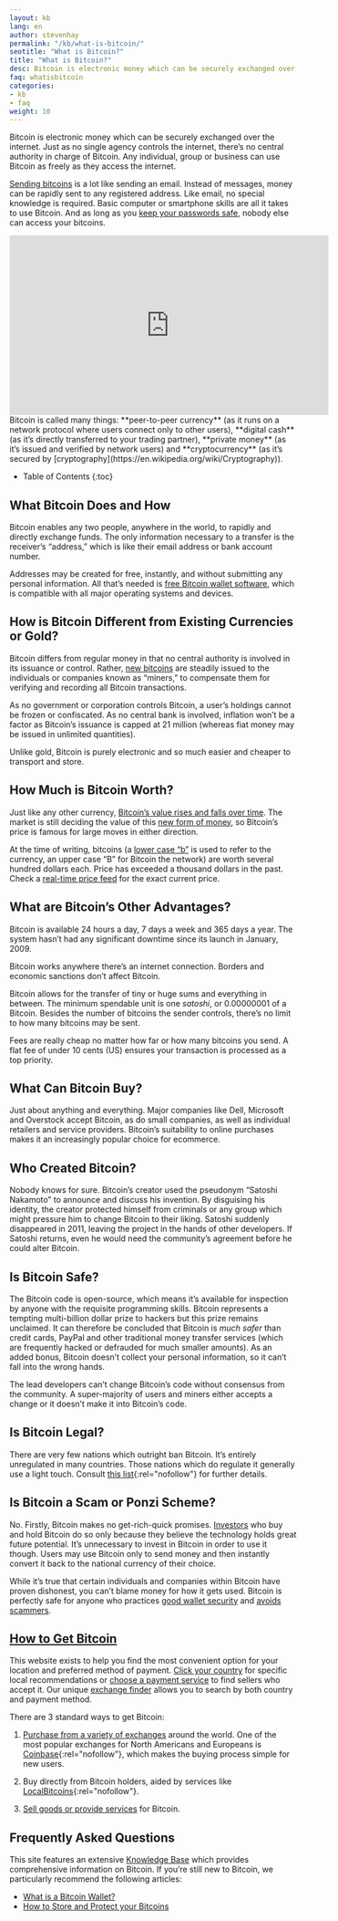 ```yaml
---
layout: kb
lang: en
author: stevenhay
permalink: "/kb/what-is-bitcoin/"
seotitle: "What is Bitcoin?"
title: "What is Bitcoin?"
desc: Bitcoin is electronic money which can be securely exchanged over the internet. Bitcoin enables any two people to rapidly and directly exchange funds.
faq: whatisbitcoin
categories: 
- kb
- faq
weight: 10
---
```

Bitcoin is electronic money which can be securely exchanged over the internet. Just as no single agency controls the internet, there’s no central authority in charge of Bitcoin. Any individual, group or business can use Bitcoin as freely as they access the internet.

[Sending bitcoins](/kb/how-does-bitcoin-work/) is a lot like sending an email. Instead of messages, money can be rapidly sent to any registered address. Like email, no special knowledge is required. Basic computer or smartphone skills are all it takes to use Bitcoin. And as long as you [keep your passwords safe](/kb/what-is-a-bitcoin-private-key/), nobody else can access your bitcoins.

<iframe width="560" height="315" src="https://www.youtube.com/embed/Gc2en3nHxA4" frameborder="0" allowfullscreen></iframe>
<br />
Bitcoin is called many things: **peer-to-peer currency** (as it runs on a network protocol where users connect only to other users), **digital cash** (as it’s directly transferred to your trading partner), **private money** (as it’s issued and verified by network users) and **cryptocurrency** (as it’s secured by [cryptography](https://en.wikipedia.org/wiki/Cryptography)).

* Table of Contents
{:toc}

## What Bitcoin Does and How

Bitcoin enables any two people, anywhere in the world, to rapidly and directly exchange funds. The only information necessary to a transfer is the receiver’s “address,” which is like their email address or bank account number.

Addresses may be created for free, instantly, and without submitting any personal information. All that’s needed is [free Bitcoin wallet software](/kb/what-is-a-bitcoin-wallet/), which is compatible with all major operating systems and devices.

## How is Bitcoin Different from Existing Currencies or Gold?

Bitcoin differs from regular money in that no central authority is involved in its issuance or control. Rather, [new bitcoins](/kb/new-bitcoins/) are steadily issued to the individuals or companies known as “miners,” to compensate them for verifying and recording all Bitcoin transactions.

As no government or corporation controls Bitcoin, a user’s holdings cannot be frozen or confiscated. As no central bank is involved, inflation won’t be a factor as Bitcoin’s issuance is capped at 21 million (whereas fiat money may be issued in unlimited quantities).

Unlike gold, Bitcoin is purely electronic and so much easier and cheaper to transport and store.

## How Much is Bitcoin Worth?

Just like any other currency, [Bitcoin’s value rises and falls over time](/kb/what-determines-bitcoins-price/). The market is still deciding the value of this [new form of money](/kb/is-bitcoin-money/), so Bitcoin’s price is famous for large moves in either direction.

At the time of writing, bitcoins (a [lower case “b”](/kb/bitcoin-btc/) is used to refer to the currency, an upper case “B” for Bitcoin the network) are worth several hundred dollars each. Price has exceeded a thousand dollars in the past. Check a [real-time price feed](http://www.coindesk.com/price/) for the exact current price.

## What are Bitcoin’s Other Advantages?

Bitcoin is available 24 hours a day, 7 days a week and 365 days a year. The system hasn’t had any significant downtime since its launch in January, 2009.

Bitcoin works anywhere there’s an internet connection. Borders and economic sanctions don’t affect Bitcoin.

Bitcoin allows for the transfer of tiny or huge sums and everything in between. The minimum spendable unit is one _satoshi_, or 0.00000001 of a Bitcoin. Besides the number of bitcoins the sender controls, there’s no limit to how many bitcoins may be sent.

Fees are really cheap no matter how far or how many bitcoins you send. A flat fee of under 10 cents (US) ensures your transaction is processed as a top priority.

## What Can Bitcoin Buy?

Just about anything and everything. Major companies like Dell, Microsoft and Overstock accept Bitcoin, as do small companies, as well as individual retailers and service providers. Bitcoin’s suitability to online purchases makes it an increasingly popular choice for ecommerce.

## Who Created Bitcoin?

Nobody knows for sure. Bitcoin’s creator used the pseudonym “Satoshi Nakamoto” to announce and discuss his invention. By disguising his identity, the creator protected himself from criminals or any group which might pressure him to change Bitcoin to their liking. Satoshi suddenly disappeared in 2011, leaving the project in the hands of other developers. If Satoshi returns, even he would need the community’s agreement before he could alter Bitcoin.

## Is Bitcoin Safe?

The Bitcoin code is open-source, which means it’s available for inspection by anyone with the requisite programming skills. Bitcoin represents a tempting multi-billion dollar prize to hackers but this prize remains unclaimed. It can therefore be concluded that Bitcoin is _much safer_ than credit cards, PayPal and other traditional money transfer services (which are frequently hacked or defrauded for much smaller amounts). As an added bonus, Bitcoin doesn’t collect your personal information, so it can’t fall into the wrong hands.

The lead developers can’t change Bitcoin’s code without consensus from the community. A super-majority of users and miners either accepts a change or it doesn’t make it into Bitcoin’s code.

## Is Bitcoin Legal?

There are very few nations which outright ban Bitcoin. It’s entirely unregulated in many countries. Those nations which do regulate it generally use a light touch. Consult [this list](https://en.wikipedia.org/wiki/Legality_of_Bitcoins_by_country){:rel="nofollow"} for further details.

## Is Bitcoin a Scam or Ponzi Scheme?

No. Firstly, Bitcoin makes no get-rich-quick promises. [Investors](/kb/investing-in-bitcoin/) who buy and hold Bitcoin do so only because they believe the technology holds great future potential. It’s unnecessary to invest in Bitcoin in order to use it though. Users may use Bitcoin only to send money and then instantly convert it back to the national currency of their choice.

While it’s true that certain individuals and companies within Bitcoin have proven dishonest, you can’t blame money for how it gets used. Bitcoin is perfectly safe for anyone who practices [good wallet security](/kb/what-is-a-bitcoin-private-key/) and [avoids scammers](/kb/avoid-bitcoin-scams/).

## [How to Get Bitcoin](/kb/how-to-get-bitcoins/)

This website exists to help you find the most convenient option for your location and preferred method of payment. [Click your country](/country-index/) for specific local recommendations or [choose a payment service](/en/payment-methods/) to find sellers who accept it. Our unique [exchange finder](/find-exchange/) allows you to search by both country and payment method.

There are 3 standard ways to get Bitcoin:

1.  [Purchase from a variety of exchanges](/find-exchange/) around the world. One of the most popular exchanges for North Americans and Europeans is [Coinbase](http://buybitcoinww.co/buycoinbase){:rel="nofollow"}, which makes the buying process simple for new users.

2.  Buy directly from Bitcoin holders, aided by services like [LocalBitcoins](http://buybitcoinww.co/local_bitcoins){:rel="nofollow"}.

3.  [Sell goods or provide services](/kb/earn-bitcoins/) for Bitcoin.

## Frequently Asked Questions

This site features an extensive [Knowledge Base](/kb/) which provides comprehensive information on Bitcoin. If you’re still new to Bitcoin, we particularly recommend the following articles:

*   [What is a Bitcoin Wallet?](/kb/what-is-a-bitcoin-wallet/)
*   [How to Store and Protect your Bitcoins](/kb/how-to-store-and-protect-bitcoins/)